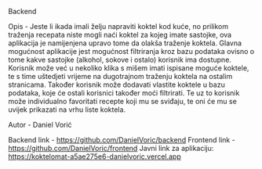 Backend

Opis -
Jeste li ikada imali želju napraviti koktel kod kuće, no prilikom traženja recepata niste mogli naći koktel za kojeg imate sastojke, ova aplikacija je namijenjena upravo tome da olakša traženje koktela.
Glavna mogućnost aplikacije jest mogućnost filtriranja kroz bazu podataka ovisno o tome kakve sastojke (alkohol, sokove i ostalo) korisnik ima dostupne. Korisnik može već u nekoliko klika s mišem imati ispisane moguće koktele, te s time uštedjeti vrijeme na dugotrajnom traženju koktela na ostalim stranicama. Također korisnik može dodavati vlastite koktele u bazu podataka, koje će ostali korisnici također moći filtrirati. Te uz to korisnik može individualno favoritati recepte koji mu se sviđaju, te oni će mu se uvijek prikazati na vrhu liste koktela.



Autor - Daniel Vorić


Backend link - https://github.com/DanielVoric/backend
Frontend link - https://github.com/DanielVoric/frontend
Javni link za aplikaciju:
https://koktelomat-a5ae275e6-danielvoric.vercel.app

